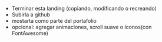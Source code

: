 - Terminar esta landing (copiando, modificando o recreando)
- Subirla a github
- mostarta como parte del portafolio
- opcional: agregar animaciones, scroll suave o íconos(con FontAwesome)